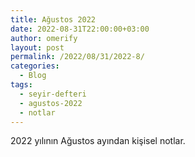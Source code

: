 ```yaml
---
title: Ağustos 2022
date: 2022-08-31T22:00:00+03:00
author: omerify
layout: post
permalink: /2022/08/31/2022-8/
categories:
  - Blog
tags:
  - seyir-defteri
  - agustos-2022
  - notlar
---
```


2022 yılının Ağustos ayından kişisel notlar.
